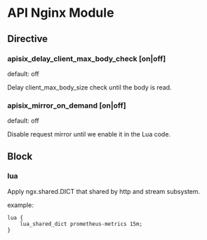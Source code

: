 # API Nginx Module

## Directive

### apisix_delay_client_max_body_check [on|off]

default: off

Delay client_max_body_size check until the body is read.

### apisix_mirror_on_demand [on|off]

default: off

Disable request mirror until we enable it in the Lua code.

## Block

### lua

Apply ngx.shared.DICT that shared by http and stream subsystem.

example:

```nginx
lua {
    lua_shared_dict prometheus-metrics 15m;
}
```
